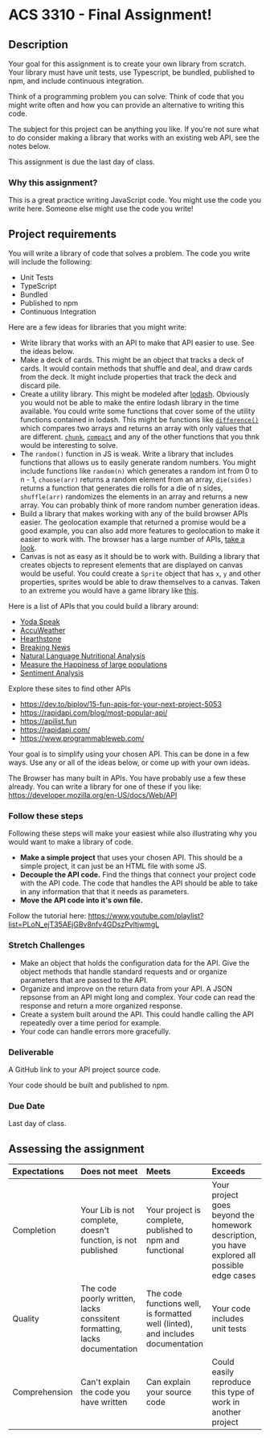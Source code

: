 #  ACS 3310 - Final Assignment!

## Description 

Your goal for this assignment is to create your own library from scratch. Your library must have unit tests, use Typescript, be bundled, published to npm, and include continuous integration. 

Think of a programming problem you can solve. Think of code that you might write often and how you can provide an alternative to writing this code.

The subject for this project can be anything you like. If you're not sure what to do consider making a library that works with an existing web API, see the notes below. 

This assignment is due the last day of class.  

### Why this assignment?

This is a great practice writing JavaScript code. You might use the code you write here. Someone else might use the code you write! 

## Project requirements

You will write a library of code that solves a problem. The code you write will include the following: 

- Unit Tests
- TypeScript
- Bundled
- Published to npm
- Continuous Integration

Here are a few ideas for libraries that you might write: 

- Write library that works with an API to make that API easier to use. See the ideas below.
- Make a deck of cards. This might be an object that tracks a deck of cards. It would contain methods that shuffle and deal, and draw cards from the deck. It might include properties that track the deck and discard pile.
- Create a utility library. This might be modeled after [lodash](https://lodash.com). Obviously you would not be able to make the entire lodash library in the time available. You could write some functions that cover some of the utility functions contained in lodash. This might be functions like [`difference()`](https://lodash.com/docs/4.17.15#difference) which compares two arrays and returns an array with only values that are different. [`chunk`](https://lodash.com/docs/4.17.15#chunk), [`compact`](https://lodash.com/docs/4.17.15#compact) and any of the other functions that you thnk would be interesting to solve.
- The `random()` function in JS is weak. Write a library that includes functions that allows us to easily generate random numbers. You might include functions like `random(n)` which generates a random int from 0 to n - 1, `choose(arr)` returns a random element from an array, `die(sides)` returns a function that generates die rolls for a die of n sides, `shuffle(arr)` randomizes the elements in an array and returns a new array. You can probably think of more random number generation ideas.
- Build a library that makes working with any of the build browser APIs easier. The geolocation example that returned a promise would be a good example, you can also add more features to geolocation to make it easier to work with. The browser has a large number of APIs, [take a look](https://developer.mozilla.org/en-US/docs/Web/API).
- Canvas is not as easy as it should be to work with. Building a library that creates objects to represent elements that are displayed on canvas would be useful. You could create a `Sprite` object that has `x`, `y` and other properties, sprites would be able to draw themselves to a canvas. Taken to an extreme you would have a game library like [this](https://phaser.io). 

Here is a list of APIs that you could build a library around: 

- [Yoda Speak](https://rapidapi.com/ismaelc/api/yoda-speak)
- [AccuWeather](https://rapidapi.com/stefan.skliarov/api/AccuWeather)
- [Hearthstone](https://rapidapi.com/omgvamp/api/hearthstone)
- [Breaking News](https://rapidapi.com/MyAllies/api/breaking-news)
- [Natural Language Nutritional Analysis](https://rapidapi.com/edamam/api/edamam-nutrition-analysis)
- [Measure the Happiness of large populations](https://rapidapi.com/andyreagan/api/hedonometer)
- [Sentiment Analysis](https://rapidapi.com/peckjon/api/algorithmia-nlp-sentimentanalysis)

Explore these sites to find other APIs

- https://dev.to/biplov/15-fun-apis-for-your-next-project-5053
- https://rapidapi.com/blog/most-popular-api/
- https://apilist.fun
- https://rapidapi.com/
- https://www.programmableweb.com/

Your goal is to simplify using your chosen API. This can be done in a few ways. Use any or all of the ideas below, or come up with your own ideas.

The Browser has many built in APIs. You have probably use a few these already. You can write a library for one of these if you like: https://developer.mozilla.org/en-US/docs/Web/API

### Follow these steps

Following these steps will make your easiest while also illustrating why you would want to make a library of code. 

- **Make a simple project** that uses your chosen API. This should be a simple project, it can just be an HTML file with some JS. 
- **Decouple the API code.** Find the things that connect your project code with the API code. The code that handles the API should be able to take in any information that that it needs as parameters. 
- **Move the API code into it's own file.** 

Follow the tutorial here: https://www.youtube.com/playlist?list=PLoN_ejT35AEjGBv8nfv4GDszPvltjwmgL

### Stretch Challenges 

- Make an object that holds the configuration data for the API. Give the object methods that handle standard requests and or organize parameters that are passed to the API.
- Organize and improve on the return data from your API. A JSON repsonse from an API might long and complex. Your code can read the response and return a more organized response.
- Create a system built around the API. This could handle calling the API repeatedly over a time period for example. 
- Your code can handle errors more gracefully.

### Deliverable

A GitHub link to your API project source code. 

Your code should be built and published to npm. 

### Due Date 

Last day of class. 

## Assessing the assignment

| Expectations | Does not meet              | Meets                 | Exceeds                          |
|:-------------|:---------------------------|:----------------------|:---------------------------------|
| Completion   | Your Lib is not complete, doesn't function, is not published | Your  project is complete, published to npm and functional | Your project goes beyond the homework description, you have explored all possible edge cases |
| Quality      | The code poorly written, lacks conssitent formatting, lacks documentation | The code functions well, is formatted well (linted), and includes documentation | Your code includes unit tests |
| Comprehension | Can't explain the code you have written | Can explain your source code | Could easily reproduce this type of work in another project |

